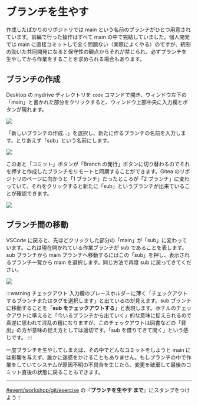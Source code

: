 # ブランチを生やす

作成したばかりのリポジトリでは main という名前のブランチがひとつ用意されています。前編で行った操作はすべて main の中で完結していました。個人開発では main に直接コミットして全く問題ない（実際によくやる）のですが、統制の効いた共同開発になると保守性の観点からそれが禁じられ、必ずブランチを生やしてから作業をすることを求められる場合もあります。

## ブランチの作成

Desktop の mydrive ディレクトリを `code` コマンドで開き、ウィンドウ左下の「main」と書かれた部分をクリックすると、ウィンドウ上部中央に入力欄とボタンが現れます。

![](https://md.trap.jp/uploads/upload_99e226372e23f4e7d72dc05008def3e1.png)

「新しいブランチの作成…」を選択し、新たに作るブランチの名前を入力します。とりあえず「sub」という名前にします。

![](https://md.trap.jp/uploads/upload_83eda0495e7f7c0f9bb3b890cbe00f31.png)

このあと「コミット」ボタンが「Branch の発行」ボタンに切り替わるのでそれを押すと作成したブランチをリモートと同期することができます。Gitea のリポジトリのページに向かうと「1 ブランチ」だったところが「2 ブランチ」に変わっていて、それをクリックすると新たに「sub」というブランチが出来ていることが確認できます。

![](https://md.trap.jp/uploads/upload_f50c551d1d990ae4e6407cd80809e6bd.png)

## ブランチ間の移動

VSCode に戻ると、先ほどクリックした部分の「main」が「sub」に変わっています。これは現在開かれている作業ブランチが sub であることを表します。sub ブランチから main ブランチへ移動するにはこの「sub」を押し、表示されるブランチ一覧から main を選択します。同じ方法で再度 sub に戻ってきてください。

![](https://md.trap.jp/uploads/upload_f710f9f551324d867e2884e1a089866e.png)

:::warning チェックアウト
入力欄のプレースホルダーに薄く「チェックアウトするブランチまたはタグを選択します」と出ているのが見えます。sub ブランチに移動することを「**sub をチェックアウトする**」と表現します。ホテルのチェックアウトに準えると「今いるブランチから出ていく」的な意味に捉えられるので真逆に思われて混乱の種になりますが、このチェックアウトは図書などの「貸出」の方が意味の捉え方としては適切です。「sub を借りてきて開く」という感じです。
:::

一度ブランチを生やしてしまえば、その中でどんなコミットをしようと main には影響を与えず、誰かに迷惑をかけることもありません。もしブランチの中で作業をしていてシステムが原因不明の不具合を生じたら、変更を破棄して最後のコミット直後の状態に戻ることもできます。

---

[#event/workshop/git/exercise](https://q.trap.jp/channels/event/workshop/git/exercise) の『**ブランチを生やす まで**』にスタンプをつけよう！
